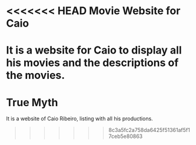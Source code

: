 <<<<<<< HEAD
Movie Website for Caio
================

It is a website for Caio to display all his movies and the descriptions of the movies. 
=======
True Myth
========

It is a website of Caio Ribeiro, listing with all his productions. 
>>>>>>> 8c3a5fc2a758da6425f51361af5f17ceb5e80863

